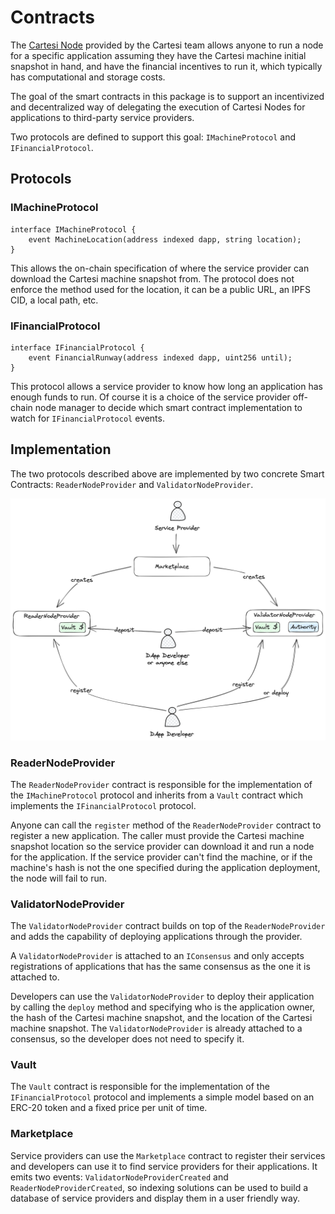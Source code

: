# Contracts

The [Cartesi Node](https://github.com/cartesi/rollups-node) provided by the Cartesi team allows anyone to run a node for a specific application assuming they have the Cartesi machine initial snapshot in hand, and have the financial incentives to run it, which typically has computational and storage costs.

The goal of the smart contracts in this package is to support an incentivized and decentralized way of delegating the execution of Cartesi Nodes for applications to third-party service providers.

Two protocols are defined to support this goal: `IMachineProtocol` and `IFinancialProtocol`.

## Protocols

### IMachineProtocol

```solidity
interface IMachineProtocol {
    event MachineLocation(address indexed dapp, string location);
}
```

This allows the on-chain specification of where the service provider can download the Cartesi machine snapshot from. The protocol does not enforce the method used for the location, it can be a public URL, an IPFS CID, a local path, etc.

### IFinancialProtocol

```solidity
interface IFinancialProtocol {
    event FinancialRunway(address indexed dapp, uint256 until);
}
```

This protocol allows a service provider to know how long an application has enough funds to run. Of course it is a choice of the service provider off-chain node manager to decide which smart contract implementation to watch for `IFinancialProtocol` events.

## Implementation

The two protocols described above are implemented by two concrete Smart Contracts: `ReaderNodeProvider` and `ValidatorNodeProvider`.

![Alt text](image.png)

### ReaderNodeProvider

The `ReaderNodeProvider` contract is responsible for the implementation of the `IMachineProtocol` protocol and inherits from a `Vault` contract which implements the `IFinancialProtocol` protocol.

Anyone can call the `register` method of the `ReaderNodeProvider` contract to register a new application. The caller must provide the Cartesi machine snapshot location so the service provider can download it and run a node for the application. If the service provider can't find the machine, or if the machine's hash is not the one specified during the application deployment, the node will fail to run.

### ValidatorNodeProvider

The `ValidatorNodeProvider` contract builds on top of the `ReaderNodeProvider` and adds the capability of deploying applications through the provider.

A `ValidatorNodeProvider` is attached to an `IConsensus` and only accepts registrations of applications that has the same consensus as the one it is attached to.

Developers can use the `ValidatorNodeProvider` to deploy their application by calling the `deploy` method and specifying who is the application owner, the hash of the Cartesi machine snapshot, and the location of the Cartesi machine snapshot. The `ValidatorNodeProvider` is already attached to a consensus, so the developer does not need to specify it.

### Vault

The `Vault` contract is responsible for the implementation of the `IFinancialProtocol` protocol and implements a simple model based on an ERC-20 token and a fixed price per unit of time.

### Marketplace

Service providers can use the `Marketplace` contract to register their services and developers can use it to find service providers for their applications. It emits two events: `ValidatorNodeProviderCreated` and `ReaderNodeProviderCreated`, so indexing solutions can be used to build a database of service providers and display them in a user friendly way.
